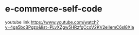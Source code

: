 # e-commerce-self-code


youtube link
https://www.youtube.com/watch?v=4ga5bcBPgzo&list=PLvXZgw5HRzfgCcoV2KV2eIIemC6sl8Xla
